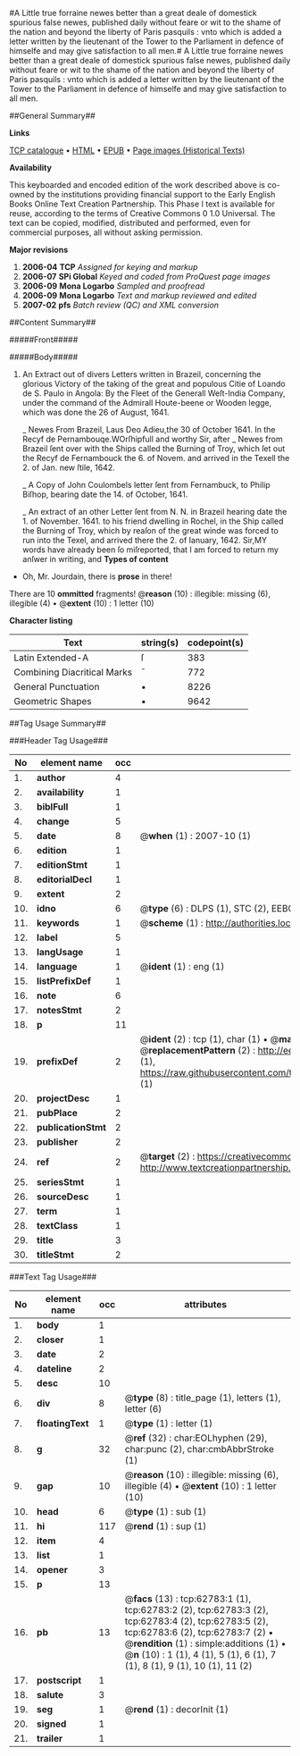 #A Little true forraine newes better than a great deale of domestick spurious false newes, published daily without feare or wit to the shame of the nation and beyond the liberty of Paris pasquils : vnto which is added a letter written by the lieutenant of the Tower to the Parliament in defence of himselfe and may give satisfaction to all men.#
A Little true forraine newes better than a great deale of domestick spurious false newes, published daily without feare or wit to the shame of the nation and beyond the liberty of Paris pasquils : vnto which is added a letter written by the lieutenant of the Tower to the Parliament in defence of himselfe and may give satisfaction to all men.

##General Summary##

**Links**

[TCP catalogue](http://www.ota.ox.ac.uk/tcp/)  • 
[HTML](http://tei.it.ox.ac.uk/tcp/Texts-HTML/free/A48/A48718.html)  • 
[EPUB](http://tei.it.ox.ac.uk/tcp/Texts-EPUB/free/A48/A48718.epub) • 
[Page images (Historical Texts)](https://data.historicaltexts.jisc.ac.uk/view?pubId=eebo-12532106e&pageId=eebo-12532106e-62783-1)

**Availability**

This keyboarded and encoded edition of the
	       work described above is co-owned by the institutions
	       providing financial support to the Early English Books
	       Online Text Creation Partnership. This Phase I text is
	       available for reuse, according to the terms of Creative
	       Commons 0 1.0 Universal. The text can be copied,
	       modified, distributed and performed, even for
	       commercial purposes, all without asking permission.

**Major revisions**

1. __2006-04__ __TCP__ *Assigned for keying and markup*
1. __2006-07__ __SPi Global__ *Keyed and coded from ProQuest page images*
1. __2006-09__ __Mona Logarbo__ *Sampled and proofread*
1. __2006-09__ __Mona Logarbo__ *Text and markup reviewed and edited*
1. __2007-02__ __pfs__ *Batch review (QC) and XML conversion*

##Content Summary##

#####Front#####

#####Body#####

1. An Extract out of divers Letters written in Brazeil, concerning the glorious Victory of the taking of the great and populous Citie of Loando de S. Paulo in Angola: By the Fleet of the Generall Weſt-India Company, under the command of the Admirall Houte-beene or Wooden legge, which was done the 26 of August, 1641.

    _ Newes From Brazeil,
Laus Deo Adieu,the 30 of October 1641. In the Recyf de Pernambouqe.WOrſhipfull and worthy Sir, after
    _ Newes from Brazeil ſent over with the Ships called the Burning of Troy, which ſet out the Recyf de Fernambouck the 6. of Novem. and arrived in the Texell the 2. of Jan. new ſtile, 1642.

    _ A Copy of John Coulombels letter ſent from Fernambuck, to Philip Biſhop, bearing date the 14. of October, 1641.

    _ An extract of an other Letter ſent from N. N. in Brazeil hearing date the 1. of November. 1641. to his friend dwelling in Rochel, in the Ship called the Burning of Troy, which by reaſon of the great winde was forced to run into the Texel, and arrived there the 2. of Ianuary, 1642.
Sir,MY words have already been ſo miſreported, that I am forced to return my anſwer in writing, and 
**Types of content**

  * Oh, Mr. Jourdain, there is **prose** in there!

There are 10 **ommitted** fragments! 
 @__reason__ (10) : illegible: missing (6), illegible (4)  •  @__extent__ (10) : 1 letter (10)

**Character listing**


|Text|string(s)|codepoint(s)|
|---|---|---|
|Latin Extended-A|ſ|383|
|Combining             Diacritical Marks|̄|772|
|General Punctuation|•|8226|
|Geometric Shapes|▪|9642|

##Tag Usage Summary##

###Header Tag Usage###

|No|element name|occ|attributes|
|---|---|---|---|
|1.|__author__|4||
|2.|__availability__|1||
|3.|__biblFull__|1||
|4.|__change__|5||
|5.|__date__|8| @__when__ (1) : 2007-10 (1)|
|6.|__edition__|1||
|7.|__editionStmt__|1||
|8.|__editorialDecl__|1||
|9.|__extent__|2||
|10.|__idno__|6| @__type__ (6) : DLPS (1), STC (2), EEBO-CITATION (1), OCLC (1), VID (1)|
|11.|__keywords__|1| @__scheme__ (1) : http://authorities.loc.gov/ (1)|
|12.|__label__|5||
|13.|__langUsage__|1||
|14.|__language__|1| @__ident__ (1) : eng (1)|
|15.|__listPrefixDef__|1||
|16.|__note__|6||
|17.|__notesStmt__|2||
|18.|__p__|11||
|19.|__prefixDef__|2| @__ident__ (2) : tcp (1), char (1)  •  @__matchPattern__ (2) : ([0-9\-]+):([0-9IVX]+) (1), (.+) (1)  •  @__replacementPattern__ (2) : http://eebo.chadwyck.com/downloadtiff?vid=$1&page=$2 (1), https://raw.githubusercontent.com/textcreationpartnership/Texts/master/tcpchars.xml#$1 (1)|
|20.|__projectDesc__|1||
|21.|__pubPlace__|2||
|22.|__publicationStmt__|2||
|23.|__publisher__|2||
|24.|__ref__|2| @__target__ (2) : https://creativecommons.org/publicdomain/zero/1.0/ (1), http://www.textcreationpartnership.org/docs/. (1)|
|25.|__seriesStmt__|1||
|26.|__sourceDesc__|1||
|27.|__term__|1||
|28.|__textClass__|1||
|29.|__title__|3||
|30.|__titleStmt__|2||


###Text Tag Usage###

|No|element name|occ|attributes|
|---|---|---|---|
|1.|__body__|1||
|2.|__closer__|1||
|3.|__date__|2||
|4.|__dateline__|2||
|5.|__desc__|10||
|6.|__div__|8| @__type__ (8) : title_page (1), letters (1), letter (6)|
|7.|__floatingText__|1| @__type__ (1) : letter (1)|
|8.|__g__|32| @__ref__ (32) : char:EOLhyphen (29), char:punc (2), char:cmbAbbrStroke (1)|
|9.|__gap__|10| @__reason__ (10) : illegible: missing (6), illegible (4)  •  @__extent__ (10) : 1 letter (10)|
|10.|__head__|6| @__type__ (1) : sub (1)|
|11.|__hi__|117| @__rend__ (1) : sup (1)|
|12.|__item__|4||
|13.|__list__|1||
|14.|__opener__|3||
|15.|__p__|13||
|16.|__pb__|13| @__facs__ (13) : tcp:62783:1 (1), tcp:62783:2 (2), tcp:62783:3 (2), tcp:62783:4 (2), tcp:62783:5 (2), tcp:62783:6 (2), tcp:62783:7 (2)  •  @__rendition__ (1) : simple:additions (1)  •  @__n__ (10) : 1 (1), 4 (1), 5 (1), 6 (1), 7 (1), 8 (1), 9 (1), 10 (1), 11 (2)|
|17.|__postscript__|1||
|18.|__salute__|3||
|19.|__seg__|1| @__rend__ (1) : decorInit (1)|
|20.|__signed__|1||
|21.|__trailer__|1||
